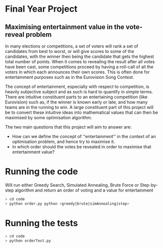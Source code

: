 # Final Year Project
## Maximising entertainment value in the vote-reveal problem

In many elections or competitions, a set of voters will rank a set of candidates from best to worst, or will give scores to some of the candidates, with the winner then being the candidate that gets the highest total number of points. When it comes to revealing the result after all votes have been cast, some competitions proceed by having a roll-call of all the voters in which each announces their own scores. This is often done for entertainment purposes such as in the Eurovision Song Contest.

The concept of entertainment, especially with respect to competition, is heavily subjective subject and as such is hard to quantify in simple terms. There are intuitive constituent parts to an entertaining competition (like Eurovision) such as, if the winner is known early or late, and how many teams are in the running to win. A large constituent part of this project will be to convert these intuitive ideas into mathematical values that can then be maximised by some optimisation algorithm. 

The two main questions that this project will aim to answer are:

- How can we define the concept of ''entertainment'' in the context of an optimisation problem, and hence try to maximise it.
- In which order should the votes be revealed in order to maximise that entertainment value?

# Running the code
Will run either Greedy Search, Simulated Annealing, Brute Force or Step-by-step algorithm and return an order of voting and a value for entertainment
``` bash
> cd code
> python order.py python <greedy|brute|simAnnealing|step>
```

# Running the tests
``` bash
> cd code
> python orderTest.py
```
